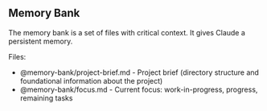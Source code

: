 <project-level-instructions>

## Memory Bank

The memory bank is a set of files with critical context. It gives Claude a persistent memory.

Files:

- @memory-bank/project-brief.md - Project brief (directory structure and foundational information about the project)
- @memory-bank/focus.md - Current focus: work-in-progress, progress, remaining tasks

</project-level-instructions>
